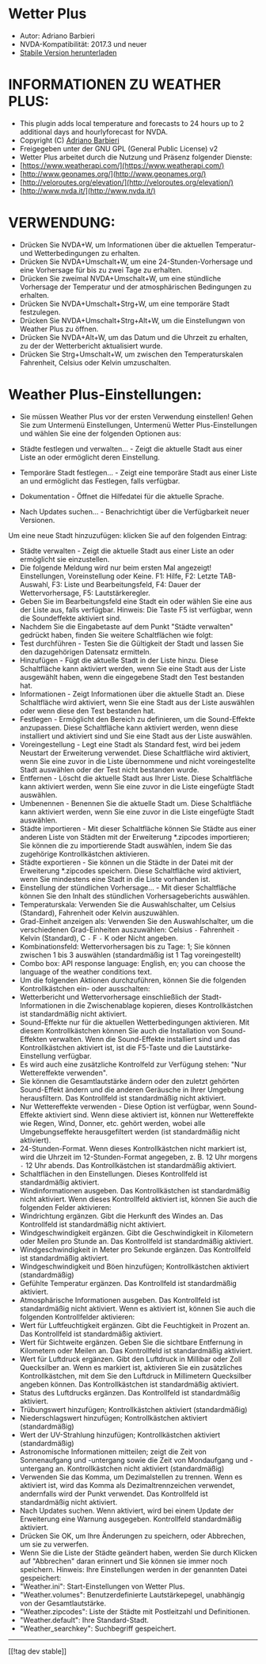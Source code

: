 # Wetter Plus #

* Autor: Adriano Barbieri
* NVDA-Kompatibilität: 2017.3 und neuer
* [Stabile Version herunterladen][1]

# INFORMATIONEN ZU WEATHER PLUS: #

* This plugin adds local temperature and forecasts to 24 hours up to 2
  additional days and hourlyforecast for NVDA.
* Copyright (C) [Adriano Barbieri](mailto:adrianobarb@yahoo.it)
* Freigegeben unter der GNU GPL (General Public License) v2
* Wetter Plus arbeitet durch die Nutzung und Präsenz folgender Dienste:
* [https://www.weatherapi.com/](https://www.weatherapi.com/)
* [http://www.geonames.org/](http://www.geonames.org/)
* [http://veloroutes.org/elevation/](http://veloroutes.org/elevation/)
* [http://www.nvda.it/](http://www.nvda.it/)

# VERWENDUNG: #

* Drücken Sie NVDA+W, um Informationen über die aktuellen Temperatur- und
  Wetterbedingungen zu erhalten.
* Drücken Sie NVDA+Umschalt+W, um eine 24-Stunden-Vorhersage und eine
  Vorhersage für bis zu zwei Tage zu erhalten.
* Drücken Sie zweimal NVDA+Umschalt+W, um eine stündliche Vorhersage der
  Temperatur und der atmosphärischen Bedingungen zu erhalten.
* Drücken Sie NVDA+Umschalt+Strg+W, um eine temporäre Stadt festzulegen.
* Drücken Sie NVDA+Umschalt+Strg+Alt+W, um die Einstellungwn von Weather
  Plus zu öffnen.
* Drücken Sie NVDA+Alt+W, um das Datum und die Uhrzeit zu erhalten, zu der
  der Wetterbericht aktualisiert wurde.
* Drücken Sie Strg+Umschalt+W, um zwischen den Temperaturskalen Fahrenheit,
  Celsius oder Kelvin umzuschalten.

# Weather Plus-Einstellungen: #

* Sie müssen Weather Plus vor der ersten Verwendung einstellen! Gehen Sie zum Untermenü Einstellungen, Untermenü Wetter Plus-Einstellungen und wählen Sie eine der folgenden Optionen aus:

 * Städte festlegen und verwalten... - Zeigt die aktuelle Stadt aus einer Liste an oder ermöglicht deren Einstellung.
 * Temporäre Stadt festlegen... - Zeigt eine temporäre Stadt aus einer Liste an und ermöglicht das Festlegen, falls verfügbar.
 * Dokumentation - Öffnet die Hilfedatei für die aktuelle Sprache.
 * Nach Updates suchen... - Benachrichtigt über die Verfügbarkeit neuer Versionen.

Um eine neue Stadt hinzuzufügen: klicken Sie auf den folgenden Eintrag:

* Städte verwalten - Zeigt die aktuelle Stadt aus einer Liste an oder
  ermöglicht sie einzustellen.
* Die folgende Meldung wird nur beim ersten Mal angezeigt! Einstellungen,
  Voreinstellung oder Keine. F1: Hilfe, F2: Letzte TAB-Auswahl, F3: Liste
  und Bearbeitungsfeld, F4: Dauer der Wettervorhersage, F5:
  Lautstärkeregler.
* Geben Sie im Bearbeitungsfeld eine Stadt ein oder wählen Sie eine aus der
  Liste aus, falls verfügbar. Hinweis: Die Taste F5 ist verfügbar, wenn die
  Soundeffekte aktiviert sind.
* Nachdem Sie die Eingabetaste auf dem Punkt "Städte verwalten" gedrückt
  haben, finden Sie weitere Schaltflächen wie folgt:
* Test durchführen - Testen Sie die Gültigkeit der Stadt und lassen Sie den
  dazugehörigen Datensatz ermitteln.
* Hinzufügen - Fügt die aktuelle Stadt in der Liste hinzu. Diese
  Schaltfläche kann aktiviert werden, wenn Sie eine Stadt aus der Liste
  ausgewählt haben, wenn die eingegebene Stadt den Test bestanden hat.
* Informationen - Zeigt Informationen über die aktuelle Stadt an. Diese
  Schaltfläche wird aktiviert, wenn Sie eine Stadt aus der Liste auswählen
  oder wenn diese den Test bestanden hat.
* Festlegen - Ermöglicht den Bereich zu definieren, um die Sound-Effekte
  anzupassen. Diese Schaltfläche kann aktiviert werden, wenn diese
  installiert und aktiviert sind und Sie eine Stadt aus der Liste auswählen.
* Voreingestellung - Legt eine Stadt als Standard fest, wird bei jedem
  Neustart der Erweiterung verwendet. Diese Schaltfläche wird aktiviert,
  wenn Sie eine zuvor in die Liste übernommene und nicht voreingestellte
  Stadt auswählen oder der Test nicht bestanden wurde.
* Entfernen - Löscht die aktuelle Stadt aus Ihrer Liste. Diese Schaltfläche
  kann aktiviert werden, wenn Sie eine zuvor in die Liste eingefügte Stadt
  auswählen.
* Umbenennen - Benennen Sie die aktuelle Stadt um. Diese Schaltfläche kann
  aktiviert werden, wenn Sie eine zuvor in die Liste eingefügte Stadt
  auswählen.
* Städte importieren - Mit dieser Schaltfläche können Sie Städte aus einer
  anderen Liste von Städten mit der Erweiterung *.zipcodes importieren; Sie
  können die zu importierende Stadt auswählen, indem Sie das zugehörige
  Kontrollkästchen aktivieren.
* Städte exportieren - Sie können un die Städte in der Datei mit der
  Erweiterung *.zipcodes speichern. Diese Schaltfläche wird aktiviert, wenn
  Sie mindestens eine Stadt in die Liste vorhanden ist.
* Einstellung der stündlichen Vorhersage... - Mit dieser Schaltfläche können
  Sie den Inhalt des stündlichen Vorhersageberichts auswählen.
* Temperaturskala: Verwenden Sie die Auswahlschalter, um Celsius (Standard),
  Fahrenheit oder Kelvin auszuwählen.
* Grad-Einheit anzeigen als: Verwenden Sie den Auswahlschalter, um die
  verschiedenen Grad-Einheiten auszuwählen: Celsius `-` Fahrenheit `-`
  Kelvin (Standard), C `-` F `-` K oder Nicht angeben.
* Kombinationsfeld: Wettervorhersagen bis zu Tage: 1; Sie können zwischen 1
  bis 3 auswählen (standardmäßig ist 1 Tag voreingestellt)
* Combo box: API response language: English, en; you can choose the language
  of the weather conditions text.
* Um die folgenden Aktionen durchzuführen, können Sie die folgenden
  Kontrollkästchen ein- oder ausschalten:
* Wetterbericht und Wettervorhersage einschließlich der Stadt-Informationen
  in die Zwischenablage kopieren, dieses Kontrollkästchen ist standardmäßig
  nicht aktiviert.
* Sound-Effekte nur für die aktuellen Wetterbedingungen aktivieren. Mit
  diesem Kontrollkästchen können Sie auch die Installation von
  Sound-Effekten verwalten. Wenn die Sound-Effekte installiert sind und das
  Kontrollkästchen aktiviert ist, ist die F5-Taste und die
  Lautstärke-Einstellung verfügbar.
* Es wird auch eine zusätzliche Kontrolfeld zur Verfügung stehen: "Nur
  Wettereffekte verwenden".
* Sie können die Gesamtlautstärke ändern oder den zuletzt gehörten
  Sound-Effekt ändern und die anderen Geräusche in Ihrer Umgebung
  herausfiltern. Das Kontrollfeld ist standardmäßig nicht aktiviert.
* Nur Wettereffekte verwenden - Diese Option ist verfügbar, wenn
  Sound-Effekte aktiviert sind. Wenn diese aktiviert ist, können nur
  Wettereffekte wie Regen, Wind, Donner, etc. gehört werden, wobei alle
  Umgebungseffekte herausgefiltert werden (ist standardmäßig nicht
  aktiviert).
* 24-Stunden-Format. Wenn dieses Kontrollkästchen nicht markiert ist, wird
  die Uhrzeit im 12-Stunden-Format angegeben, z. B. 12 Uhr morgens `-` 12
  Uhr abends. Das Kontrollkästchen ist standardmäßig aktiviert.
* Schaltflächen in den Einstellungen. Dieses Kontrollfeld ist standardmäßig
  aktiviert.
* Windinformationen ausgeben. Das Kontrollkästchen ist standardmäßig nicht
  aktiviert. Wenn dieses Kontrollfeld aktiviert ist, können Sie auch die
  folgenden Felder aktivieren:
* Windrichtung ergänzen. Gibt die Herkunft des Windes an. Das Kontrollfeld
  ist standardmäßig nicht aktiviert.
* Windgeschwindigkeit ergänzen. Gibt die Geschwindigkeit in Kilometern oder
  Meilen pro Stunde an. Das Kontrollfeld ist standardmäßig aktiviert.
* Windgeschwindigkeit in Meter pro Sekunde ergänzen. Das Kontrollfeld ist
  standardmäßig aktiviert.
* Windgeschwindigkeit und Böen hinzufügen; Kontrollkästchen aktiviert
  (standardmäßig)
* Gefühlte Temperatur ergänzen. Das Kontrollfeld ist standardmäßig
  aktiviert.
* Atmosphärische Informationen ausgeben. Das Kontrollfeld ist standardmäßig
  nicht aktiviert. Wenn es aktiviert ist, können Sie auch die folgenden
  Kontrollfelder aktivieren:
* Wert für Luftfeuchtigkeit ergänzen. Gibt die Feuchtigkeit in Prozent
  an. Das Kontrollfeld ist standardmäßig aktiviert.
* Wert für Sichtweite ergänzen. Geben Sie die sichtbare Entfernung in
  Kilometern oder Meilen an. Das Kontrollfeld ist standardmäßig aktiviert.
* Wert für Luftdruck ergänzen. Gibt den Luftdruck in Millibar oder Zoll
  Quecksilber an. Wenn es markiert ist, aktivieren Sie ein zusätzliches
  Kontrollkästchen, mit dem Sie den Luftdruck in Millimetern Quecksilber
  angeben können. Das Kontrollkästchen ist standardmäßig aktiviert.
* Status des Luftdrucks ergänzen. Das Kontrollfeld ist standardmäßig
  aktiviert.
* Trübungswert hinzufügen; Kontrollkästchen aktiviert (standardmäßig)
* Niederschlagswert hinzufügen; Kontrollkästchen aktiviert (standardmäßig)
* Wert der UV-Strahlung hinzufügen; Kontrollkästchen aktiviert
  (standardmäßig)
* Astronomische Informationen mitteilen; zeigt die Zeit von Sonnenaufgang
  und -untergang sowie die Zeit von Mondaufgang und -untergang
  an. Kontrollkästchen nicht aktiviert (standardmäßig)
* Verwenden Sie das Komma, um Dezimalstellen zu trennen. Wenn es aktiviert
  ist, wird das Komma als Dezimaltrennzeichen verwendet, andernfalls wird
  der Punkt verwendet. Das Kontrollfeld ist standardmäßig nicht aktiviert.
* Nach Updates suchen. Wenn aktiviert, wird bei einem Update der Erweiterung
  eine Warnung ausgegeben. Kontrollfeld standardmäßig aktiviert.
* Drücken Sie OK, um Ihre Änderungen zu speichern, oder Abbrechen, um sie zu
  verwerfen.
* Wenn Sie die Liste der Städte geändert haben, werden Sie durch Klicken auf
  "Abbrechen" daran erinnert und Sie können sie immer noch
  speichern. Hinweis: Ihre Einstellungen werden in der genannten Datei
  gespeichert:
* "Weather.ini": Start-Einstellungen von Wetter Plus.
* "Weather.volumes": Benutzerdefinierte Lautstärkepegel, unabhängig von der
  Gesamtlautstärke.
* "Weather.zipcodes": Liste der Städte mit Postleitzahl und Definitionen.
* "Weather.default": Ihre Standard-Stadt.
* "Weather_searchkey": Suchbegriff gespeichert.

--------------------------------------------------------------------------------

[[!tag dev stable]]

[1]: https://addons.nvda-project.org/files/get.php?file=wetp
